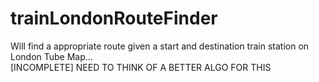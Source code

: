 # trainLondonRouteFinder
Will find a appropriate route given a start and destination train station on London Tube Map...<br>
[INCOMPLETE] NEED TO THINK OF A BETTER ALGO FOR THIS<br>
